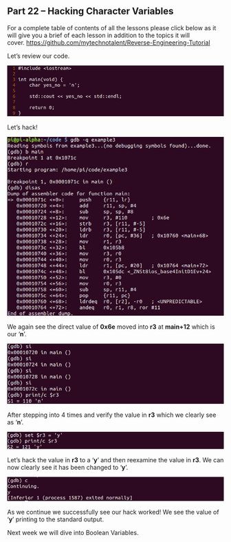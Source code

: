 ## Part 22 – Hacking Character Variables

For a complete table of contents of all the lessons please click below as it will give you a brief of each lesson in addition to the topics it will cover.&nbsp;https://github.com/mytechnotalent/Reverse-Engineering-Tutorial

Let’s review our code.

<div class="slate-resizable-image-embed slate-image-embed__resize-full-width"><img src="/imgs/1520232430320.jpg"/></div>

Let’s hack!

<div class="slate-resizable-image-embed slate-image-embed__resize-full-width"><img src="/imgs/1520194771044.jpg"/></div>

We again see the direct value of __0x6e__ moved into __r3__ at __main+12__ which is our ‘__n__’.

<div class="slate-resizable-image-embed slate-image-embed__resize-full-width"><img src="/imgs/1520195499705.jpg"/></div>

After stepping into 4 times and verify the value in __r3__ which we clearly see as ‘__n__’.

<div class="slate-resizable-image-embed slate-image-embed__resize-full-width"><img src="/imgs/1520233196032.jpg"/></div>

Let’s hack the value in __r3__ to a ‘__y__’ and then reexamine the value in __r3__.&nbsp;We can now clearly see it has been changed to ‘__y__’.

<div class="slate-resizable-image-embed slate-image-embed__resize-full-width"><img src="/imgs/1520232999022.jpg"/></div>

As we continue we successfully see our hack worked!&nbsp;We see the value of ‘__y__’ printing to the standard output.

Next week we will dive into Boolean Variables.